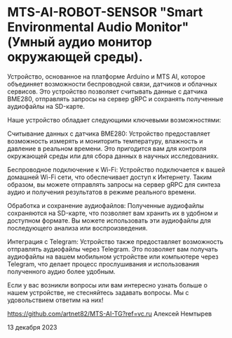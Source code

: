 # MTS-AI-ROBOT-SENSOR "Smart Environmental Audio Monitor" (Умный аудио монитор окружающей среды). 



Устройство, основанное на платформе Arduino и MTS AI, которое объединяет возможности беспроводной связи, датчиков и облачных сервисов. Это устройство позволяет считывать данные с датчика BME280, отправлять запросы на сервер gRPC и сохранять полученные аудиофайлы на SD-карте.

Наше устройство обладает следующими ключевыми возможностями:

Считывание данных с датчика BME280: Устройство предоставляет возможность измерять и мониторить температуру, влажность и давление в реальном времени. Это пригодится вам для контроля окружающей среды или для сбора данных в научных исследованиях.

Беспроводное подключение к Wi-Fi: Устройство подключается к вашей домашней Wi-Fi сети, что обеспечивает доступ к Интернету. Таким образом, вы можете отправлять запросы на сервер gRPC для синтеза аудио и получения результатов в режиме реального времени.

Обработка и сохранение аудиофайлов: Полученные аудиофайлы сохраняются на SD-карте, что позволяет вам хранить их в удобном и доступном формате. Вы можете использовать эти аудиофайлы для последующего анализа или воспроизведения.

Интеграция с Telegram: Устройство также предоставляет возможность отправлять аудиофайлы через Telegram. Это позволяет вам получать аудиофайлы на вашем мобильном устройстве или компьютере через Telegram, что делает процесс прослушивания и использования полученного аудио более удобным.


Если у вас возникли вопросы или вам интересно узнать больше о нашем устройстве, не стесняйтесь задавать вопросы. Мы с удовольствием ответим на них!

https://github.com/artnet82/MTS-AI-TG?ref=vc.ru
Алексей Немтырев

13 декабря 2023
